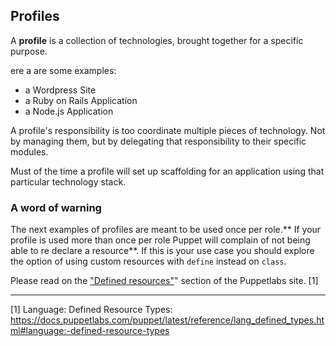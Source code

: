 ## Profiles

A **profile** is a collection of technologies, brought together for a specific purpose.

ere a are some examples:
* a Wordpress Site
* a Ruby on Rails Application
* a Node.js Application

A profile's responsibility is too coordinate multiple pieces of technology. Not by managing them, but by delegating that responsibility to their specific modules. 

Must of the time a profile will set up scaffolding for an application using that particular technology stack.

### A word of warning

The next examples of profiles are meant to be used once per role.** If your profile is used more than once per role Puppet will complain of not being able to re declare a resource**. If this is your use case you should explore the option of using custom resources with `define` instead on `class`.

Please read on the ["Defined resources"](https://docs.puppetlabs.com/puppet/latest/reference/lang_defined_types.html)" section of the Puppetlabs site. [1]



---
[1] Language: Defined Resource Types: https://docs.puppetlabs.com/puppet/latest/reference/lang_defined_types.html#language:-defined-resource-types

